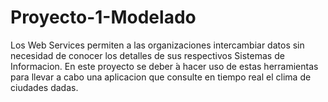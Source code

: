 # Proyecto-1-Modelado
Los Web Services permiten a las organizaciones intercambiar datos sin necesidad de conocer los detalles de sus respectivos Sistemas de Informacion.
En este proyecto se deber ́a hacer uso de estas herramientas para llevar a cabo una aplicacion que consulte en tiempo real el clima de ciudades dadas.
